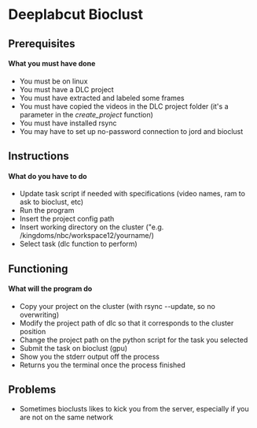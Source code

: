 # Deeplabcut Bioclust

## Prerequisites
#### What you must have done
- You must be on linux
- You must have a DLC project 
- You must have extracted and labeled some frames
- You must have copied the videos in the DLC project folder (it's a parameter in the *create_project* function)
- You must have installed rsync 
- You may have to set up no-password connection to jord and bioclust

## Instructions
#### What do you have to do
- Update task script if needed with specifications (video names, ram to ask to bioclust, etc)
- Run the program
- Insert the project config path
- Insert working directory on the cluster ("e.g. /kingdoms/nbc/workspace12/yourname/)
- Select task (dlc function to perform)

## Functioning
#### What will the program do
- Copy your project on the cluster (with rsync --update, so no overwriting)
- Modify the project path of dlc so that it corresponds to the cluster position
- Change the project path on the python script for the task you selected
- Submit the task on bioclust (gpu)
- Show you the stderr output off the process
- Returns you the terminal once the process finished


## Problems
- Sometimes bioclusts likes to kick you from the server, especially if you are not on the same network
